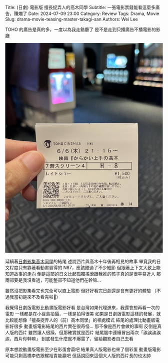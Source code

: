 Title: (日劇) 電影版 擅長捉弄人的高木同學
Subtitle: 一張電影票錢能看這麼多廣告，賺爛了
Date: 2024-07-09 23:00
Category: Review
Tags: Drama, Movie
Slug: drama-movie-teasing-master-takagi-san
Authors: Wei Lee

TOHO 的廣告是真的多，一度以為我走錯廳了
是不是走到只播廣告不播電影的影廳

<!--more-->

![takagi-san-movie](/images/post-images/2024-drama-movie-teasing-master-takagi-san/takagi-san-movie.jpeg)

延續著[日劇影集高木同學]({filename}/posts/review/2024/46-drama-teasing-master-takagi-san.md)的結尾
述說西片與高木十年後再相見的故事
畢竟我的日文程度只有靠著看動畫習得的 N87，應該錯過了不少細節
但跟著上下文大致上能知道故事的走向
倒是這部的日文比起孤獨搖滾跟我推的孩子真的是很平易近人
那兩部要是我沒看過，可能整部不知道他們在幹嘛...

雖然沒把影集看完也完全可以直上電影
但好好看完日劇還是會有更好的體驗
（不過我當初是來不及看完啦🥲）

我覺得日劇版電影比動畫版電影好看
是台灣如果代理進來，我還會想再看一次的電影
一樣都是在小豆島拍攝，一樣是拍得很美
如果是日劇版電影這樣的發展，就比較能想像「擅長捉弄人的（前）高木同學」的相處模式
結尾的處理比動畫版電影好很多
動畫版電影結尾的西片實在很奇怪...
那不像是西片會做的事啊
反倒是真人版的西片
雖然讓人很躁，但那確實就是西片
結尾腦中連續冒出兩次「誒誒誒誒誒，西片你幹嘛」
到底發生什麼就不爆雷了，留給觀影者自己去看

原本想說動畫版電影至少在彩蛋會贏吧
結果真人版電影也來了個彩蛋
動畫版電影可能只剩高橋李依跟梶裕貴能贏吧
但話說回來這個大人版的西片長的也太帥
